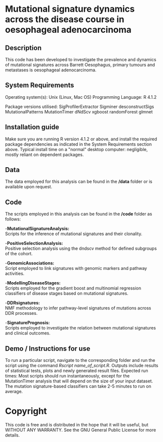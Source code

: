 # Mutational signature dynamics across the disease course in oesophageal adenocarcinoma

## Description

This code has been developed to investigate the prevalence and dynamics of mutational signatures across Barrett Oesophagus, primary tumours and metastases is oesophageal adenocarcinoma.

## System Requirements
Operating system(s): Unix (Linux, Mac OS)
Programming Language: R 4.1.2

Package versions utilised:
SigProfilerExtractor
Sigminer
desconstructSigs
MutationalPatterns 
MutationTimer 
dNdScv 
xgboost
randomForest
glmnet 

## Installation guide
Make sure you are running R version 4.1.2 or above, and install the required package dependencies as indicated in the System Requirements section above.
Typical install time on a "normal" desktop computer: negligible, mostly reliant on dependent packages.

## Data

The data employed for this analysis can be found in the **/data** folder or is available upon request.

## Code
The scripts employed in this analysis can be found in the **/code** folder as follows:

-**MutationalSignatureAnalysis:**  
Scripts for the inference of mutational signatures and their clonality.

-**PositiveSelectionAnalysis:**  
Positive selection analysis using the dndscv method for defined subgroups of the cohort.

-**GenomicAssociations:**  
Script employed to link signatures with genomic markers and pathway activities.

-**ModellingDiseaseStages:**  
Scripts employed for the gradient boost and multinomial regression classifiers of disease stages based on mutational signatures.

-**DDRsignatures:**  
NMF methodology to infer pathway-level signatures of mutations across DDR processes.

-**SignaturePrognosis:**  
Scripts employed to investigate the relation between mutational signatures and clinical outcomes.

## Demo / Instructions for use

To run a particular script, navigate to the corresponding folder and run the script using the command *Rscript name_of_script.R*. Outputs include results of statistical tests, plots and newly generated result files.
Expected run times: Most scripts should run instantaneously, except for the MutationTimer analysis that will depend on the size of your input dataset. The mutation signature-based classifiers can take 2-5 minutes to run on average.

# Copyright
This code is free and is distributed in the hope that it will be useful, but WITHOUT ANY WARRANTY. See the GNU General Public License for more details.

